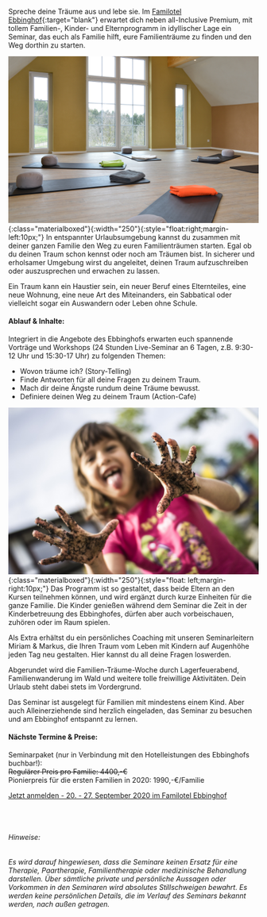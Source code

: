 Spreche deine Träume aus und lebe sie. Im [Familotel Ebbinghof](https://www.familotel-ebbinghof.de/){:target="blank"} erwartet dich neben all-Inclusive Premium, mit tollem Familien-, Kinder- und Elternprogramm in idyllischer Lage ein Seminar, das euch als Familie hilft, eure Familienträume zu finden und den Weg dorthin zu starten.

![Ebbinghof-Seminarraum](/assets/images_ebbinghof/Familotel-Ebbinghof-Seminarraum.jpg){:class="materialboxed"}{:width="250"}{:style="float:right;margin-left:10px;"}
In entspannter Urlaubsumgebung kannst du zusammen mit deiner ganzen Familie den Weg zu euren Familienträumen starten. Egal ob du deinen Traum schon kennst oder noch am Träumen bist. In sicherer und erholsamer Umgebung wirst du angeleitet, deinen Traum aufzuschreiben oder auszusprechen und erwachen zu lassen.

Ein Traum kann ein Haustier sein, ein neuer Beruf eines Elternteiles, eine neue Wohnung, eine neue Art des Miteinanders, ein Sabbatical oder vielleicht sogar ein Auswandern oder Leben ohne Schule.

#### Ablauf & Inhalte:
Integriert in die Angebote des Ebbinghofs erwarten euch spannende Vorträge und Workshops (24 Stunden Live-Seminar an 6 Tagen, z.B. 9:30-12 Uhr und 15:30-17 Uhr) zu folgenden Themen:
<ul>
  <li style="list-style-type:disc;">Wovon träume ich? (Story-Telling)</li>
   <li style="list-style-type:disc;">Finde Antworten für all deine Fragen zu deinem Traum.</li>
   <li style="list-style-type:disc;">Mach dir deine Ängste rundum deine Träume bewusst.</li>
   <li style="list-style-type:disc;">Definiere deinen Weg zu deinem Traum (Action-Cafe)</li>
 </ul>

![Coole-Frösche](/assets/images_ebbinghof/matschhaende.jpg){:class="materialboxed"}{:width="250"}{:style="float: left;margin-right:10px;"}
Das Programm ist so gestaltet, dass beide Eltern an den Kursen teilnehmen können, und wird ergänzt durch kurze Einheiten für die ganze Familie. Die Kinder genießen während dem Seminar die Zeit in der Kinderbetreuung des Ebbinghofes, dürfen aber auch vorbeischauen, zuhören oder im Raum spielen.

Als Extra erhältst du ein persönliches Coaching mit unseren Seminarleitern Miriam & Markus, die Ihren Traum vom Leben mit Kindern auf Augenhöhe jeden Tag neu gestalten. Hier kannst du all deine Fragen loswerden.

Abgerundet wird die Familien-Träume-Woche durch Lagerfeuerabend, Familienwanderung im Wald und weitere tolle freiwillige Aktivitäten. Dein Urlaub steht dabei stets im Vordergrund.

Das Seminar ist ausgelegt für Familien mit mindestens einem Kind. Aber auch Alleinerziehende sind herzlich eingeladen, das Seminar zu besuchen und am Ebbinghof entspannt zu lernen.

#### Nächste Termine & Preise:
Seminarpaket (nur in Verbindung mit den Hotelleistungen des Ebbinghofs buchbar!):
<br>~~Regulärer Preis pro Familie: 4400,-€~~
<br>Pionierpreis für die ersten Familien in 2020: 1990,-€/Familie

<!-- Für alleinreisende Eltern mit Kind/ern:
<br>~~Regulär 3400,-€~~
<br>Pionierpreis 2020: 1590,- €/Familie -->

<a class="waves-effect waves-light btn-large" href="https://www.familotel-ebbinghof.de/urlaub-online-buchen/#/offer-list.php?c%5Bid_package%5D=90403" target="blank">Jetzt anmelden - 20. - 27. September 2020 im Familotel Ebbinghof</a>


<br><br>
###### *Hinweise:*
*Es wird darauf hingewiesen, dass die Seminare keinen Ersatz für eine Therapie, Paartherapie, Familientherapie oder medizinische Behandlung darstellen. Über sämtliche private und persönliche Aussagen oder Vorkommen in den Seminaren wird absolutes Stillschweigen bewahrt. Es werden keine persönlichen Details, die im Verlauf des Seminars bekannt werden, nach außen getragen.*
